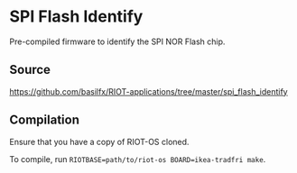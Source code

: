 # SPI Flash Identify
Pre-compiled firmware to identify the SPI NOR Flash chip.

## Source
https://github.com/basilfx/RIOT-applications/tree/master/spi_flash_identify

## Compilation
Ensure that you have a copy of RIOT-OS cloned. 

To compile, run `RIOTBASE=path/to/riot-os BOARD=ikea-tradfri make`.